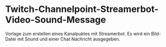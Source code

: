 # Twitch-Channelpoint-Streamerbot-Video-Sound-Message
Vorlage zum erstellen eines Kanalpuktes mit Streamerbot. Es wird ein Bild-Datei mit Sound und einer Chat Nachricht ausgegeben.
